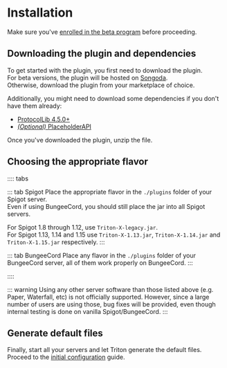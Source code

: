 # Installation

Make sure you've [enrolled in the beta program](./beta-enrollment.md) before proceeding.

## Downloading the plugin and dependencies

To get started with the plugin, you first need to download the plugin.  
For beta versions, the plugin will be hosted on [Songoda](https://triton.rexcantor64.com/songoda).  
Otherwise, download the plugin from your marketplace of choice.

Additionally, you might need to download some dependencies if you don't have them already:

- [ProtocolLib 4.5.0+](https://www.spigotmc.org/resources/protocollib.1997/)
- [_(Optional)_ PlaceholderAPI](https://www.spigotmc.org/resources/placeholderapi.6245/)

Once you've downloaded the plugin, unzip the file.

## Choosing the appropriate flavor

:::: tabs

::: tab Spigot
Place the appropriate flavor in the `./plugins` folder of your Spigot server.  
Even if using BungeeCord, you should still place the jar into all Spigot servers.

For Spigot 1.8 through 1.12, use `Triton-X-legacy.jar`.  
For Spigot 1.13, 1.14 and 1.15 use `Triton-X-1.13.jar`, `Triton-X-1.14.jar` and `Triton-X-1.15.jar` respectively.
:::

::: tab BungeeCord
Place any flavor in the `./plugins` folder of your BungeeCord server, all of them work properly on BungeeCord.
:::

::::

::: warning
Using any other server software than those listed above (e.g. Paper, Waterfall, etc) is not officially supported.
However, since a large number of users are using those, bug fixes will be provided, even though internal testing is done on vanilla Spigot/BungeeCord.
:::

## Generate default files

Finally, start all your servers and let Triton generate the default files.
Proceed to the [initial configuration](./initial-configuration.md) guide.
